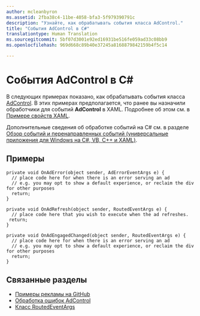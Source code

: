 ```yaml
---
author: mcleanbyron
ms.assetid: 2fba38c4-11be-4058-bfa3-5f979390791c
description: "Узнайте, как обрабатывать события класса AdControl."
title: "События AdControl в C#"
translationtype: Human Translation
ms.sourcegitcommit: 5bf07d3001e92ed16931be516fe059ad33c08bb9
ms.openlocfilehash: 969d668c89b40e37245a8168879842159b4f5c14

---
```


# События AdControl в C\# #  




В следующих примерах показано, как обрабатывать события класса [AdControl](https://msdn.microsoft.com/library/windows/apps/microsoft.advertising.winrt.ui.adcontrol.aspx). В этих примерах предполагается, что ранее вы назначили обработчики для событий **AdControl** в XAML. Подробнее об этом см. в [Примере свойств XAML](xaml-properties-example.md).

Дополнительные сведения об обработке событий на C# см. в разделе [Обзор событий и перенаправленных событий (универсальные приложения для Windows на C#, VB, C++ и XAML)](http://msdn.microsoft.com/library/windows/apps/hh758286).

## Примеры


``` syntax
private void OnAdError(object sender, AdErrorEventArgs e) {
  // place code here for when there is an error serving an ad
  // e.g. you may opt to show a default experience, or reclaim the div for other purposes
  return;
}

private void OnAdRefresh(object sender, RoutedEventArgs e) {
  // place code here that you wish to execute when the ad refreshes.
 return;
}

private void OnAdEngagedChanged(object sender, RoutedEventArgs e) {
  // place code here for when there is an error serving an ad
  // e.g. you may opt to show a default experience, or reclaim the div for other purposes
  return;
}
```

## Связанные разделы

* [Примеры рекламы на GitHub](http://aka.ms/githubads)
* [Обработка ошибок AdControl](adcontrol-error-handling.md)
* [Класс RoutedEventArgs](http://msdn.microsoft.com/library/system.windows.routedeventargs.aspx)

 

 



<!--HONumber=Aug16_HO3-->


